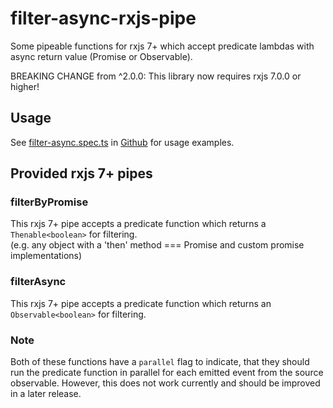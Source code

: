 # filter-async-rxjs-pipe

Some pipeable functions for rxjs 7+ which accept predicate lambdas with async return value (Promise or Observable).

BREAKING CHANGE from ^2.0.0: This library now requires rxjs 7.0.0 or higher!

## Usage

See [filter-async.spec.ts](https://github.com/bjesuiter/filter-async-rxjs-pipe/blob/master/src/lib/filter-async.spec.ts)
in [Github](https://github.com/bjesuiter/filter-async-rxjs-pipe) for usage examples.

##  Provided rxjs 7+ pipes

### filterByPromise
This rxjs 7+ pipe accepts a predicate function which returns a `Thenable<boolean>` for filtering.  
(e.g. any object with a 'then' method === Promise and custom promise implementations)

### filterAsync
This rxjs 7+ pipe accepts a predicate function which returns an `Observable<boolean>` for filtering.

### Note
Both of these functions have a `parallel` flag to indicate, 
that they should run the predicate function in parallel for each emitted event from the source observable.
However, this does not work currently and should be improved in a later release. 